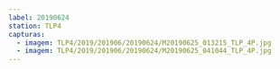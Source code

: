 ```yaml
---
label: 20190624
station: TLP4
capturas:
  - imagem: TLP4/2019/201906/20190624/M20190625_013215_TLP_4P.jpg
  - imagem: TLP4/2019/201906/20190624/M20190625_041044_TLP_4P.jpg
---
```

